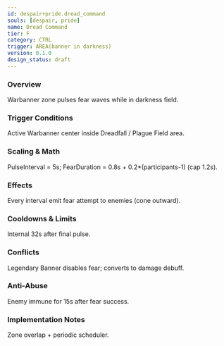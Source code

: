 ```yaml
---
id: despair+pride.dread_command
souls: [despair, pride]
name: Dread Command
tier: F
category: CTRL
trigger: AREA(banner in darkness)
version: 0.1.0
design_status: draft
---
```

### Overview
Warbanner zone pulses fear waves while in darkness field.
### Trigger Conditions
Active Warbanner center inside Dreadfall / Plague Field area.
### Scaling & Math
PulseInterval = 5s; FearDuration = 0.8s + 0.2*(participants-1) (cap 1.2s).
### Effects
Every interval emit fear attempt to enemies (cone outward).
### Cooldowns & Limits
Internal 32s after final pulse.
### Conflicts
Legendary Banner disables fear; converts to damage debuff.
### Anti-Abuse
Enemy immune for 15s after fear success.
### Implementation Notes
Zone overlap + periodic scheduler.
